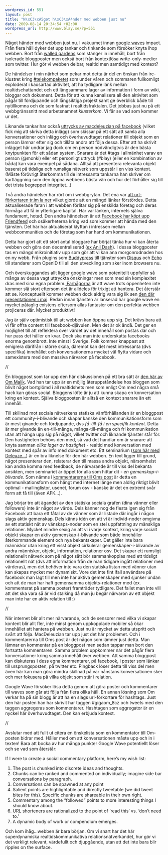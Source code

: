 ```yaml
--- 
wordpress_id: 551
layout: post
title: "N\xC3\xA5got h\xC3\xA4nder med webben just nu"
date: 2009-08-14 20:34:54 +02:00
wordpress_url: http://www.blay.se/?p=551
---
```

Något händer med webben just nu. I vakuumet innan <a href="http://wave.google.com/">google waves</a> impact.
Från flera håll dyker det upp tankar och tinkande som försöker knyta ihop webben. Bort från <a href="http://www.blay.se/2009/05/05/internet-noll-del-2-fel-moln/">walled gardens</a> som stänger in innehåll, bort från isolerade bloggposter men också bort från kontextlösa write-only-medier som twitter. Hur gör vi webben delbar, realtid men samtidigt med kontext?

De händelser i min närhet som pekar mot detta är del en önskan från irc-klustret kring <a href="http://werebuild.eu/">#telekompaketet</a> som under våren och sommaren fullkomligt exploderat i kaosartad aktivitet, att ha tydligare länk mellan realtidschattandet och ett långsammare lager av information i form av wiki, bloggar och dokument. Detta för att kunna kanalisera all den aktivitet som pågår till fördjupande och långsiktiga projekt samt ge överblick både till nytillkomna och de som fastnat i realtidsfraktalen. Det jobbas just nu på ett webbgränssnitt med arbetsnamnet <em>klusterkom</em>. Vi får se vad som kommer ur det.

Liknande tankar har också <a href="http://www.facebook.com/note.php?note_id=139487386180&amp;ref=mf">uttrycks av macdeleuzian på facebook</a> (vilket fick mig att skriva detta inlägg) som skissar på ett sätt att samla alla konversationer och inlägg och överhuvudtaget relationer till objekt som en person lämnar efter sig och tillåta andra att följa dessa. Efter att ha skrivit inlägget här undrar jag dock om en person nödvändigtvis är den bästa knytpunkten för ett sådan system. Snarare är det #tags i allmänhet varav en person (@monki) eller ett personligt uttryck (#blay) (eller en kombination av båda) kan vara exempel på sådana. Alltså att presentera relevanta objekt baserat på tidsliga och rumsliga nätverk som uppstår i en viss kontext. (Måste förövrigt återkomma till de intressanta tankarna han skriver om kartläggning som den öppna webbens bästa vän och hur det förhåller sig till det trista begreppet integritet...)

Två andra händelser har rört om i webbgrytan. Det ena var <a href="http://blog.tr.im/post/159489555/tr-im-to-december-31-2009">att url-förkortaren tr.im la ner</a> vilket gjorde att en mängd länkar förstördes. Detta aktualiserade faran i att webben förlitar sig på enskilda företag och deras förmåga att få in ytterligare kapital. Här var länken, internets själva fundament, hotad. Den andra händelsen är att <a href="http://gigaom.com/2009/08/10/why-facebook-wants-friendfeed/">Facebook har köpt upp Friendfeed</a> och osäkerheterna kring vad som kommer att hända med den tjänsten. Det här har aktualiserat klyftan i intressen mellan webbcommunities och de företag som har hand om kommunikationen.

Detta har gjort att ett stort antal bloggare har börjat tänka hur vi kan återta webben och göra den decentraliserad (<a href="http://dashes.com/anil/2009/07/the-pushbutton-web-realtime-becomes-real.html ">ex Anil Dash</a>). I dessa bloggposter tas en mängd mikroinitiativ upp som gör att vi kan ana morgonrodnaden hos en ny webb. Från plugins som <a href="http://buddypress.org/about/">Buddypress</a> till tjänster som <a href="http://disqus.com/">Disqus</a> och <a href="http://js-kit.com/">Echo</a> till standarer som OpenID till all den utveckling som sker inom browsers nu.

Och överskuggandes allt ligger google wave som potenitellt uppfyller så många av dessa vagt uttryckta önskningar men som med sin komplexitet dras med sina egna problem.<a href="http://dashes.com/anil/2009/08/what-works-the-web-way-vs-the-wave-way.html"> Farhågorna</a> är att wave trots öppenheten inte kommer slå stort eftersom det är alldeles för trixigt att hantera. Det återstår att se. Konceptuellt kommer webben dock aldrig vara sig lik sen <a href="http://www.youtube.com/watch?v=v_UyVmITiYQ">den där presentationen i maj</a>. Redan innan tjänsten är lanserad har google wave en mycket påtaglig existens eftersom allas fantasier om den perfekta webben projiceras där. Mycket produktivt!

Jag är själv optimistisk till att webben kan öppna upp sig. Det krävs bara att vi får offra content till facebook-djävulen. Men det är ok ändå. Det ger en möjlighet till att reflektera över värdet av det innehåll som postas där och hur pass det håller en kvar. Dock ska man inte underskatta facebooks enorma genombrott. Inte minst i Sverige. Folk kommer knappast att emigrera därifrån i större skala, däremot kan det mest intressanta (dvs specifika) innehållet och konversationerna mycket väl flytta vidare och samexistera med den massiva närvaron på facebook.

//

En bloggpost som tar upp den här diskussionen på ett bra sätt är <a href="http://gigaom.com/2009/08/13/the-evolution-of-blogging/">den här av Om Malik</a>. Vad han tar upp är en möjlig återuppståndelse hos bloggen som blivit något bortglömd i all realtidshets men som enligt Om med några små hack kan göras social. Bloggens löfte är ju att kunna skapa en konversation kring en kontext. Själva bloggposten är alltså en kontext snarare än ett innehåll.

Till skillnad mot sociala nätverkens statiska vänförhållanden är en bloggpost ett community-i-blivande och skapar kanske den kommunikationsform som är mest givande och fördjupande, dvs<em> få-till-få i en specifik kontext</em>. Detta är mer givande än en-till-många, många-till-många och fri kommunikation utan att hänga upp sig på något, vilket twitter och liknande tjänster står för. Den hastigheten behövs den med, så vad det handlar om är snarare att knyta samman <em>olika lager av hastighet</em> - realtid med konversation med kontext med spår av info med dokument etc. Ett seminarium (<a href="http://vodpod.com/lesfacsoflife">som här med Deleuze...</a>) är en bra liknelse för den här webben. En text ligger till grund, något presenterar den, relaterar den till massa andra objekt, närsomhelst kan andra komma med feedback, de närvarande är till viss del bekanta ansikten, men seminariet är öppet för alla som hittar dit - <em>en gemenskap-i-blivande</em>. Som nämns i <a href="http://gigaom.com/2009/08/13/the-evolution-of-blogging/#comment-967266">kommentarerna till Oms post</a> är detta en kommunikationsform som hängt med internet länge men aldrig riktigt blivit optimal - mailinglistor, usenet, forum osv - kanske är det en extremt svår form att få till (även AFK...).

Jag börjar tro att ägandet av den statiska sociala grafen (dina vänner eller followers) inte är något av värde. Dels känner nog de flesta igen sig från Facebook att bara ett fåtal av de vänner som är listade där ingår i någon slags aktiv gemenskap. Dels känns idén om att vi är individ-noder omgivna av ett statiskt nät av vänskaps-noder som en stel uppfattning av mänskliga relationer. Mycket mindre sexig än att vi i varje kontext, kring varje socialt objekt skapar en aktiv gemenskap-i-blivande som både innehåller återkommande element och nya bekantskaper. Det gäller inte bara människor utan kring ett visst objekt cirkulerar gemenskaper-i-blivande av andra människor, objekt, information, relationer osv. Det skapar ett rumsligt relationellt nätverk som på något sätt bör sammankopplas med ett tidsligt relationellt nät (dvs att information från de man tidigare ingått relationer med värderas), men det behöver inte vara den statiska listan med vänner utan kan skapas mycket mer dynamiskt. Vore det inte fint ifall användare på facebook man lagt till men inte har aktiva gemenskaper med sjunker undan och att de man har haft gemensamma objekts-relationer med (ex. kommenterat på samma poster) framträder tydligare. Det fallet man inte vill att det ska vara så är vid stalking då man ju begär närvaron av ett objekt man inte har en aktiv relation till :)

//

När internet blir allt mer närvarande, och de sensorer med vilka vi skapar kontent blir allt fler, inte minst genom uppkopplade mobiler så ökar innehållet att hantera på webben. Just nu är mycket av detta utspritt och svårt att följa. MacDeleuzian tar upp just det här problemet. Och i kommentarerna till Oms post är det någon som lämner just detta. Man lämnar en kommentar på en bloggpost men sedan tappar man bort den fortsatta kommentaren. Samma problem uppkommer när det pågår flera konversationer kring samma innehåll över webben. Att samma bloggpost kan diskuteras i dess egna kommentarer, på facebook, i poster som länkar till ursprungsposten, på twitter etc. Pingback löser detta till viss del men även här kan man göra mindra skillnad på var nånstans konversationen sker och mer fokusera på vilka objekt som står i relation.

Google Wave försöker lösa detta genom att göra poster och kommentarer till waves som går att följa från flera olika håll. En annan lösning som Om verkar ha på sin blogg är att ha en slags url-förkortare för hashtags. Just den här posten han har skrivit har taggen #gigaom_8cz och tweets med den taggen aggregeras som kommentarer. Hashtagen som aggregator är en nyckel här överhuvudtaget. Den kan erbjuda kontext.

//

Avslutar med att fullt ut citera en önskelista som en kommentator till Om-posten bidrar med. Håller med om att konversationen måste upp och in i texten! Bara att bocka av hur många punkter Google Wave potentiellt löser och se vad som återstår:

If I were to create a social commentary platform, here’s my wish list:
1. The post is chunked into discrete ideas and thoughts.
2. Chunks can be ranked and commented on individually; imagine side bar conversations by paragraph.
3. Conversations can be spawned at any point
4. Salient points are highlightable and directly tweetable (we did tweet bites for this). Specific chunks are shareable in their own right.
5. Commentary among the “followed” points to more interesting things I should know about.
6. URL shorteners are rationalized to the point of ‘read this’ vs. ‘don’t need to.’
7. A dynamic body of work or compendium emerges.

Och kom ihåg...webben är bara början. Om vi snart har det här superdynamiska realtidskommunikativa relationsnätverkandet, hur gör vi det verkligt relevant, värdefullt och djupgående, utan att det inte bara blir ripples on the surface.

